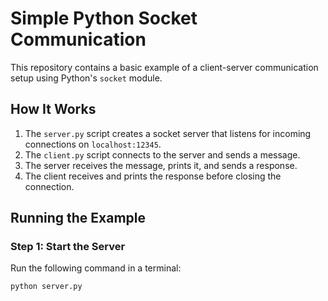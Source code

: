 # Simple Python Socket Communication

This repository contains a basic example of a client-server communication setup using Python's `socket` module.

## How It Works

1. The `server.py` script creates a socket server that listens for incoming connections on `localhost:12345`.
2. The `client.py` script connects to the server and sends a message.
3. The server receives the message, prints it, and sends a response.
4. The client receives and prints the response before closing the connection.

## Running the Example

### Step 1: Start the Server
Run the following command in a terminal:
```bash
python server.py
